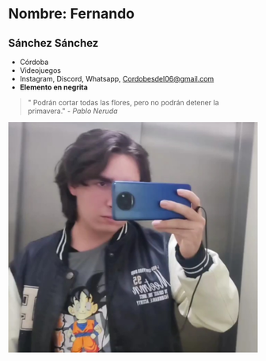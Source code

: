 # Nombre: Fernando
## Sánchez Sánchez
- Córdoba
- Videojuegos
- Instagram, Discord, Whatsapp, Cordobesdel06@gmail.com
- **Elemento en negrita**
>" Podrán cortar todas las flores, pero no podrán detener la primavera." - *Pablo Neruda*


![yo](yo.jpg)
